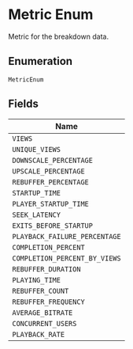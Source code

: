 
# Metric Enum

Metric for the breakdown data.

## Enumeration

`MetricEnum`

## Fields

| Name |
|  --- |
| `VIEWS` |
| `UNIQUE_VIEWS` |
| `DOWNSCALE_PERCENTAGE` |
| `UPSCALE_PERCENTAGE` |
| `REBUFFER_PERCENTAGE` |
| `STARTUP_TIME` |
| `PLAYER_STARTUP_TIME` |
| `SEEK_LATENCY` |
| `EXITS_BEFORE_STARTUP` |
| `PLAYBACK_FAILURE_PERCENTAGE` |
| `COMPLETION_PERCENT` |
| `COMPLETION_PERCENT_BY_VIEWS` |
| `REBUFFER_DURATION` |
| `PLAYING_TIME` |
| `REBUFFER_COUNT` |
| `REBUFFER_FREQUENCY` |
| `AVERAGE_BITRATE` |
| `CONCURRENT_USERS` |
| `PLAYBACK_RATE` |

